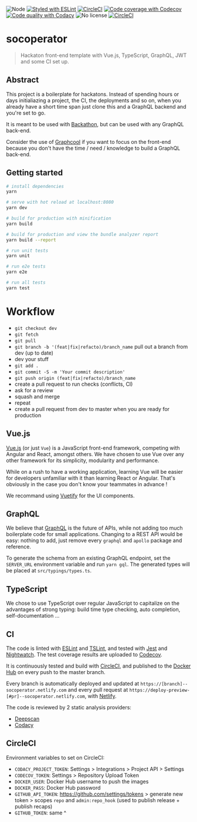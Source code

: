 ![Node](https://img.shields.io/badge/node-9.11.1-brightgreen.svg)
[![Styled with ESLint](https://img.shields.io/badge/styled%20with-eslint-brightgreen.svg)](https://github.com/eslint/eslint)
[![CircleCI](https://img.shields.io/circleci/project/github/socialement-competents/socoperator.svg)](https://circleci.com/gh/socialement-competents/socoperator)
[![Code coverage with Codecov](https://img.shields.io/codecov/c/github/socialement-competents/socoperator.svg)](https://codecov.io/gh/socialement-competents/socoperator)
[![Code quality with Codacy](https://img.shields.io/codacy/grade/b5ce7b8a85cc4881acb74a2746a653b8.svg)](https://app.codacy.com/app/socialementcompetentsbot/socoperator)
![No license](https://img.shields.io/github/license/socialement-competents/socoperator.svg)
[![CircleCI](https://img.shields.io/docker/pulls/socialementcompetents/socoperator.svg)](https://hub.docker.com/r/socialementcompetents/socoperator/)

# socoperator

> Hackaton front-end template with Vue.js, TypeScript, GraphQL, JWT and some
CI set up.

## Abstract

This project is a boilerplate for hackatons.
Instead of spending hours or days initialiazing a project, the CI, the
deployments and so on, when you already have a short time span just clone
this and a GraphQL backend
and you're set to go.

It is meant to be used with
[Backathon](https://github.com/socialement-competents/backathon),
but can be used with any GraphQL back-end.

Consider the use of [Graphcool](https://www.graph.cool/) if you want to focus
on the front-end because you don't have the time / need / knowledge to build
a GraphQL back-end.

## Getting started

``` bash
# install dependencies
yarn

# serve with hot reload at localhost:8080
yarn dev

# build for production with minification
yarn build

# build for production and view the bundle analyzer report
yarn build --report

# run unit tests
yarn unit

# run e2e tests
yarn e2e

# run all tests
yarn test
```

# Workflow

- `git checkout dev`
- `git fetch`
- `git pull`
- `git branch -b '(feat|fix|refacto)/branch_name` pull out a branch from
dev (up to date)
- dev your stuff
- `git add .`
- `git commit -S -m 'Your commit description'`
- `git push origin (feat|fix|refacto)/branch_name`
- create a pull request to run checks (conflicts, CI)
- ask for a review
- squash and merge
- repeat
- create a pull request from dev to master when you are ready for production

## Vue.js

[Vue.js](https://vuejs.org/) (or just `Vue`) is a JavaScript front-end
framework, competing with Angular and React, amongst others. We have chosen to
use Vue over any other framework for its simplicity, modularity and performance.

While on a rush to have a working application, learning Vue will be easier
for developers unfamiliar with it than learning React or Angular. That's
obviously in the case you don't know your teammates in advance !

We recommand using [Vuetify](http://vuetifyjs.com) for the UI components.

## GraphQL

We believe that [GraphQL](http://graphql.org/) is the future of APIs, while not
adding too much boilerplate code for small applications. Changing to a REST
API would be easy: nothing to add, just remove every `graphql` and `apollo`
package and reference.

To generate the schema from an existing GraphQL endpoint, set the `SERVER_URL`
environment variable and run `yarn gql`.
The generated types will be placed at `src/typings/types.ts`.

## TypeScript

We chose to use TypeScript over regular JavaScript to capitalize on the
advantages of strong typing: build time type checking, auto completion,
self-documentation ...

## CI

The code is linted with [ESLint](https://eslint.org/) and
[TSLint](https://palantir.github.io/tslint/), and tested with
[Jest](https://facebook.github.io/jest/) and
[Nightwatch](http://nightwatchjs.org/).
The test coverage results are uploaded to
[Codecov](https://codecov.io/gh/socialement-competents/socoperator).

It is continuously tested and build with [CircleCI](https://circleci.com),
and published to the
[Docker Hub](https://hub.docker.com/r/socialementcompetents/socoperator/)
on every push to the master branch.

Every branch is automatically deployed and updated at
`https://[branch]--socoperator.netlify.com` and every pull request at
`https://deploy-preview-[#pr]--socoperator.netlify.com`, with
[Netlify](https://www.netlify.com).

The code is reviewed by 2 static analysis providers:
- [Deepscan](https://deepscan.io/dashboard/#view=project&pid=2362&bid=14124)
- [Codacy](https://app.codacy.com/app/tsauvajon/socoperator/dashboard)

## CircleCI

Environment variables to set on CircleCI:
- `CODACY_PROJECT_TOKEN`: Settings > Integrations > Project API > Settings
- `CODECOV_TOKEN`: Settings > Repository Upload Token
- `DOCKER_USER`: Docker Hub username to push the images
- `DOCKER_PASS`: Docker Hub password
- `GITHUB_API_TOKEN`: https://github.com/settings/tokens > generate new token >
  scopes `repo` and `admin:repo_hook` (used to publish release + publish recaps)
- `GITHUB_TOKEN`: same ^
